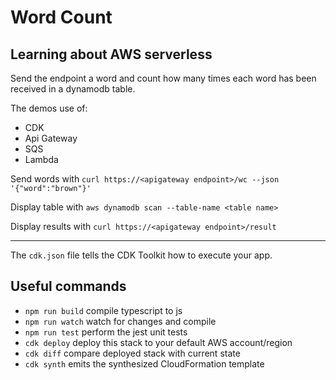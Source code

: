 # Word Count

## Learning about AWS serverless

Send the endpoint a word and count how many times each word has been received
in a dynamodb table.

The demos use of:
* CDK
* Api Gateway
* SQS
* Lambda

Send words with
`curl https://<apigateway endpoint>/wc --json '{"word":"brown"}'`

Display table with
`aws dynamodb scan --table-name <table name>`

Display results with
`curl https://<apigateway endpoint>/result`

---

The `cdk.json` file tells the CDK Toolkit how to execute your app.

## Useful commands

* `npm run build`   compile typescript to js
* `npm run watch`   watch for changes and compile
* `npm run test`    perform the jest unit tests
* `cdk deploy`      deploy this stack to your default AWS account/region
* `cdk diff`        compare deployed stack with current state
* `cdk synth`       emits the synthesized CloudFormation template

